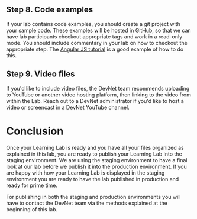 ## Step 8. Code examples
If your lab contains code examples, you should create a git project with your sample code. These examples will be hosted in GitHub, so that we can have lab participants checkout appropriate tags and work in a read-only mode. You should include commentary in your lab on how to checkout the appropriate step. The [Angular JS tutorial](https://docs.angularjs.org/tutorial/step_00) is a good example of how to do this.

## Step 9. Video files
If you'd like to include video files, the DevNet team recommends uploading to YouTube or another video hosting platform, then linking to the video from within the Lab. Reach out to a DevNet administrator if you'd like to host a video or screencast in a DevNet YouTube channel.

# Conclusion
Once your Learning Lab is ready and you have all your files organized as explained in this lab, you are ready to publish your Learning Lab into the staging environment. We are using the staging environment to have a final look at our lab before we publish it into the production environment. If you are happy with how your Learning Lab is displayed in the staging environment you are ready to have the lab published in production and ready for prime time.

For publishing in both the staging and production environments you will have to contact the DevNet team via the methods explained at the beginning of this lab.
